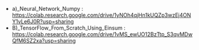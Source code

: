 - a)_Neural_Network_Numpy : https://colab.research.google.com/drive/1yNOh4qjHn1kUQZp3wzEj4ONY1vLe6J0R?usp=sharing
- B)_TensorFlow_From_Scratch_Using_Einsum : https://colab.research.google.com/drive/1vMS_ewUO12BzTtp_S3qvMDwQfM6SZ2xa?usp=sharing
